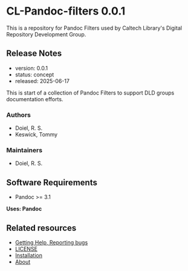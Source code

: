 

# CL-Pandoc-filters 0.0.1

This is a repository for Pandoc Filters used by Caltech Library's Digital Repository Development Group.

## Release Notes

- version: 0.0.1
- status: concept
- released: 2025-06-17

This is start of a collection of Pandoc Filters to support DLD groups documentation efforts.


### Authors

- Doiel, R. S.
- Keswick, Tommy



### Maintainers

- Doiel, R. S.

## Software Requirements

- Pandoc &gt;&#x3D; 3.1


**Uses: Pandoc**

## Related resources



- [Getting Help, Reporting bugs](https://github.com/caltechlibrary/CL-Pandoc-filters/issues)
- [LICENSE](https://github.com/caltechlibrary/CL-Pandoc-filters/blob/main/LICENSE)
- [Installation](INSTALL.md)
- [About](about.md)

